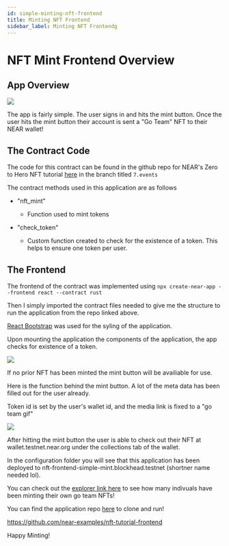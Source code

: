 ```yaml
---
id: simple-minting-nft-frontend
title: Minting NFT Frontend
sidebar_label: Minting NFT Frontendg
---
```


# NFT Mint Frontend Overview

## App Overview

![](https://i.imgur.com/Irc4I8k.png)

The app is fairly simple. The user signs in and hits the mint button. Once the user hits the mint button their account is sent a "Go Team" NFT to their NEAR wallet!

## The Contract Code

The code for this contract can be found in the github repo for NEAR's Zero to Hero NFT tutorial [here](https://github.com/near-examples/nft-tutorial/tree/7.events/nft-contract/src) in the branch titled `7.events`

The contract methods used in this application are as follows

- "nft_mint"

  - Function used to mint tokens

- "check_token"
  - Custom function created to check for the existence of a token. This helps to ensure one token per user.

## The Frontend

The frontend of the contract was implemented using `npx create-near-app --frontend react --contract rust`

Then I simply imported the contract files needed to give me the structure to run the application from the repo linked above.

[React Bootstrap](https://react-bootstrap.github.io/) was used for the syling of the application.

Upon mounting the application the components of the application, the app checks for existence of a token.

![](https://i.imgur.com/nAE8Hzw.png)

If no prior NFT has been minted the mint button will be availiable for use.

Here is the function behind the mint button. A lot of the meta data has been filled out for the user already.

Token id is set by the user's wallet id, and the media link is fixed to a "go team gif"

![](https://i.imgur.com/szymYET.png)

After hitting the mint button the user is able to check out their NFT at wallet.testnet.near.org under the collections tab of the wallet.

In the configuration folder you will see that this application has been deployed to nft-frontend-simple-mint.blockhead.testnet (shortner name needed lol).

You can check out the [explorer link here](https://explorer.testnet.near.org/accounts/nft-frontend-simple-mint.blockhead.testnet) to see how many indivuals have been minting their own go team NFTs!

You can find the application repo [here](https://github.com/near-examples/nft-tutorial-frontend) to clone and run!

https://github.com/near-examples/nft-tutorial-frontend

Happy Minting!
